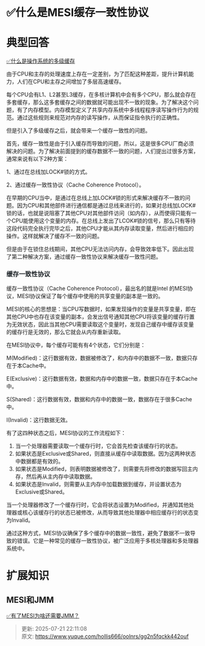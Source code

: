 # ✅什么是MESI缓存一致性协议

# 典型回答


[✅什么是操作系统的多级缓存](https://www.yuque.com/hollis666/oolnrs/nm0sde8ek7ccfg1w)



由于CPU和主存的处理速度上存在一定差别，为了匹配这种差距，提升计算机能力，人们在CPU和主存之间增加了多层高速缓存。



每个CPU会有L1、L2甚至L3缓存，在多核计算机中会有多个CPU，那么就会存在多套缓存，那么这多套缓存之间的数据就可能出现不一致的现象。为了解决这个问题，有了内存模型。内存模型定义了共享内存系统中多线程程序读写操作行为的规范。通过这些规则来规范对内存的读写操作，从而保证指令执行的正确性。



但是引入了多级缓存之后，就会带来一个缓存一致性的问题。



首先，缓存一致性是由于引入缓存而导致的问题，所以，这是很多CPU厂商必须解决的问题。为了解决前面提到的缓存数据不一致的问题，人们提出过很多方案，通常来说有以下2种方案：

1、通过在总线加LOCK#锁的方式。

2、通过缓存一致性协议（Cache Coherence Protocol）。



在早期的CPU当中，是通过在总线上加LOCK#锁的形式来解决缓存不一致的问题。因为CPU和其他部件进行通信都是通过总线来进行的，如果对总线加LOCK#锁的话，也就是说阻塞了其他CPU对其他部件访问（如内存），从而使得只能有一个CPU能使用这个变量的内存。在总线上发出了LCOK#锁的信号，那么只有等待这段代码完全执行完毕之后，其他CPU才能从其内存读取变量，然后进行相应的操作。这样就解决了缓存不一致的问题。



但是由于在锁住总线期间，其他CPU无法访问内存，会导致效率低下。因此出现了第二种解决方案，通过缓存一致性协议来解决缓存一致性问题。

### <font style="color:rgb(29, 35, 39);">缓存一致性协议</font>
缓存一致性协议（Cache Coherence Protocol），最出名的就是Intel 的MESI协议，MESI协议保证了每个缓存中使用的共享变量的副本是一致的。



MESI的核心的思想是：当CPU写数据时，如果发现操作的变量是共享变量，即在其他CPU中也存在该变量的副本，会发出信号通知其他CPU将该变量的缓存行置为无效状态，因此当其他CPU需要读取这个变量时，发现自己缓存中缓存该变量的缓存行是无效的，那么它就会从内存重新读取。



在MESI协议中，每个缓存可能有有4个状态，它们分别是：



M(Modified)：这行数据有效，数据被修改了，和内存中的数据不一致，数据只存在于本Cache中。

E(Exclusive)：这行数据有效，数据和内存中的数据一致，数据只存在于本Cache中。

S(Shared)：这行数据有效，数据和内存中的数据一致，数据存在于很多Cache中。

I(Invalid)：这行数据无效。



有了这四种状态之后，MESI协议的工作流程如下：

1. 当一个处理器需要读取一个缓存行时，它会首先检查该缓存行的状态。
2. 如果状态是Exclusive或Shared，则直接从缓存中读取数据。因为这两种状态中数据都是有效的。
3. 如果状态是Modified，则表明数据被修改了，则需要先将修改的数据写回主内存，然后再从主内存中读取数据。
4. 如果状态是Invalid，则需要从主内存中加载数据到缓存，并设置状态为Exclusive或Shared。



当一个处理器修改了一个缓存行时，它会将状态设置为Modified，并通知其他处理器或核心该缓存行的状态已被修改，从而导致其他处理器中相应缓存行的状态变为Invalid。



通过这种方式，MESI协议确保了多个缓存中的数据一致性，避免了数据不一致导致的错误。它是一种常见的缓存一致性协议，被广泛应用于多核处理器和多处理器系统中。





# 扩展知识


## MESI和JMM


[✅有了MESI为啥还需要JMM？](https://www.yuque.com/hollis666/oolnrs/yx29gk7wsw26ec4r)



> 更新: 2025-07-21 22:11:08  
> 原文: <https://www.yuque.com/hollis666/oolnrs/gg2n5fqckk442ouf>